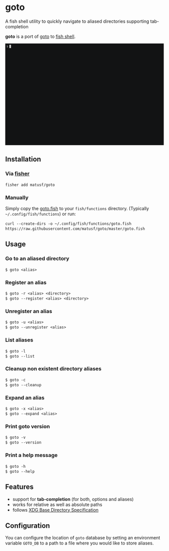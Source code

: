 # goto
A fish shell utility to quickly navigate to aliased directories supporting
tab-completion

**goto** is a port of [goto](https://github.com/iridakos/goto) to
[fish shell](https://fishshell.com/).

![demo](/demo.gif)

## Installation
### Via [fisher](https://github.com/jorgebucaran/fisher)
```
fisher add matusf/goto
```

### Manually
Simply copy the [goto.fish](https://raw.githubusercontent.com/matusf/goto/master/goto.fish)
to your `fish/functions` directory. (Typically `~/.config/fish/functions`) or run:
```
curl --create-dirs -o ~/.config/fish/functions/goto.fish https://raw.githubusercontent.com/matusf/goto/master/goto.fish
```

## Usage
### Go to an aliased directory
```
$ goto <alias>
```

### Register an alias
```
$ goto -r <alias> <directory>
$ goto --register <alias> <directory>
```

### Unregister an alias
```
$ goto -u <alias>
$ goto --unregister <alias>
```

### List aliases
```
$ goto -l
$ goto --list
```

### Cleanup non existent directory aliases
```
$ goto -c
$ goto --cleanup
```

### Expand an alias
```
$ goto -x <alias>
$ goto --expand <alias>
```

### Print goto version
```
$ goto -v
$ goto --version
```

### Print a help message
```
$ goto -h
$ goto --help
```

## Features
- support for **tab-completion** (for both, options and aliases)
- works for relative as well as absolute paths
- follows [XDG Base Directory Specification](https://specifications.freedesktop.org/basedir-spec/basedir-spec-latest.html)


## Configuration
You can configure the location of `goto` database by setting an environment
variable `GOTO_DB` to a path to a file where you would like to store aliases.
